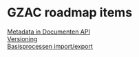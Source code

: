 # GZAC roadmap items

[Metadata in Documenten API](metadata-in-documenten-api/README.md)\
[Versioning](versioning/README.md)\
[Basisprocessen import/export](basisprocessen-import-export/README.md)
